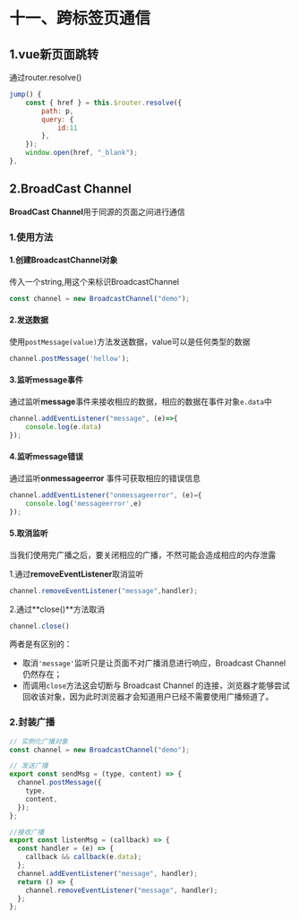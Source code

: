 # 十一、跨标签页通信

## 1.vue新页面跳转

通过router.resolve()

```js
jump() {
    const { href } = this.$router.resolve({
        path: p,
        query: {
            id:11
        },
    });
    window.open(href, "_blank");
},
```

## 2.BroadCast Channel

**BroadCast Channel**用于同源的页面之间进行通信

### 1.使用方法

#### 1.创建BroadcastChannel对象

传入一个string,用这个来标识BroadcastChannel

```js
const channel = new BroadcastChannel("demo");
```

#### 2.发送数据

使用`postMessage(value)`方法发送数据，value可以是任何类型的数据

```js
channel.postMessage('hellow');
```

#### 3.监听message事件

通过监听**message**事件来接收相应的数据，相应的数据在事件对象`e.data`中

```js
channel.addEventListener("message", (e)=>{
    console.log(e.data)
});
```

#### 4.监听message错误

通过监听**onmessageerror** 事件可获取相应的错误信息

```js
channel.addEventListener("onmessageerror", (e)={
    console.log('messageerror',e)
});
```

#### 5.取消监听

当我们使用完广播之后，要关闭相应的广播，不然可能会造成相应的内存泄露

1.通过**removeEventListener**取消监听

```js
channel.removeEventListener("message",handler);
```

2.通过**close()**方法取消

```js
channel.close()
```

两者是有区别的：

- 取消`'message'`监听只是让页面不对广播消息进行响应，Broadcast Channel 仍然存在；
- 而调用`close`方法这会切断与 Broadcast Channel 的连接，浏览器才能够尝试回收该对象，因为此时浏览器才会知道用户已经不需要使用广播频道了。



### 2.封装广播

```js
// 实例化广播对象
const channel = new BroadcastChannel("demo");

// 发送广播
export const sendMsg = (type, content) => {
  channel.postMessage({
    type,
    content,
  });
};

//接收广播
export const listenMsg = (callback) => {
  const handler = (e) => {
    callback && callback(e.data);
  };
  channel.addEventListener("message", handler);
  return () => {
    channel.removeEventListener("message", handler);
  };
};
```

